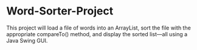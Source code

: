# Word-Sorter-Project
This project will load a file of words into an ArrayList, sort the file with the appropriate compareTo() method, and display the sorted list—all using a Java Swing GUI.
